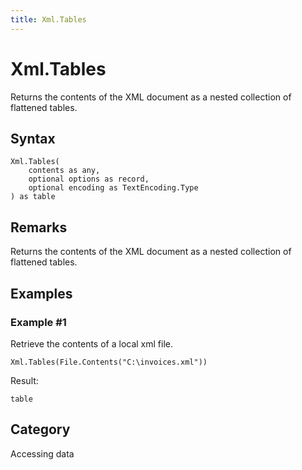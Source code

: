 ```yaml
---
title: Xml.Tables
---
```


# Xml.Tables


Returns the contents of the XML document as a nested collection of flattened tables.


## Syntax

```powerquery
Xml.Tables(
    contents as any,
    optional options as record,
    optional encoding as TextEncoding.Type
) as table
```


## Remarks

Returns the contents of the XML document as a nested collection of flattened tables.


## Examples

### Example #1 
Retrieve the contents of a local xml file.
```powerquery
Xml.Tables(File.Contents("C:\invoices.xml"))
```

Result: 
```powerquery
table
```




## Category
Accessing data
